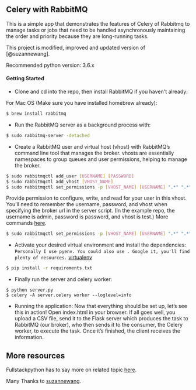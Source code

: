 ## Celery with RabbitMQ
This is a simple app that demonstrates the features of Celery of Rabbitmq to manage tasks or jobs that need to be handled asynchronously maintaining the order and priority because they are long-running tasks.

This project is modified, improved and updated version of [@suzannewang]. 

Recommended python version: 3.6.x

#### Getting Started

- Clone and cd into the repo, then install RabbitMQ if you haven't already:

For Mac OS (Make sure you have installed homebrew already):

```bash
$ brew install rabbitmq
```

- Run the RabbitMQ server as a background process with:

```bash
$ sudo rabbitmq-server -detached
```

- Create a RabbitMQ user and virtual host (vhost) with RabbitMQ’s command line tool that manages the broker. vhosts are essentially namespaces to group queues and user permissions, helping to manage the broker.

```bash
$ sudo rabbitmqctl add_user [USERNAME] [PASSWORD]
$ sudo rabbitmqctl add_vhost [VHOST_NAME]
$ sudo rabbitmqctl set_permissions -p [VHOST_NAME] [USERNAME] ".*" ".*" ".*"
```

Provide permission to configure, write, and read for your user in this vhost. You’ll need to remember the username, password, and vhost when specifying the broker url in the server script. (In the example repo, the username is admin, password is password, and vhost is test.) More commands [here](https://www.rabbitmq.com/man/rabbitmqctl.1.man.html).

```bash
$ sudo rabbitmqctl set_permissions -p [VHOST_NAME] [USERNAME] ".*" ".*" ".*"
```


- Activate your desired virtual environment and install the dependencies:
`Personally I use pyenv. You could also use . Google it, you'll find plenty of resources.`
[virtualenv](http://docs.python-guide.org/en/latest/dev/virtualenvs/)


```bash
$ pip install -r requirements.txt
```

- Finally run the server and celery worker:

```
$ python server.py
$ celery -A server.celery worker --loglevel=info
```

- Running the application: Now that everything should be set up, let’s see this in action! Open index.html in your browser. If all goes well, you upload a CSV file, send it to the Flask server which produces the task to RabbitMQ (our broker), who then sends it to the consumer, the Celery worker, to execute the task. Once it’s finished, the client receives the information.

## More resources
Fullstackpython has to say more on related topic [here](https://www.fullstackpython.com/task-queues.html).

Many Thanks to [suzannewang](http://suzannewang.com/celery-rabbitmq-tutorial/).